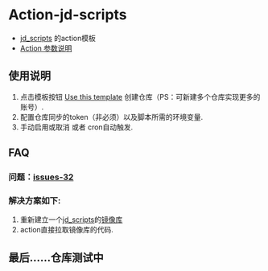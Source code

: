 # Action-jd-scripts

- [jd_scripts](https://github.com/lxk0301/jd_scripts) 的action模板
- [Action 参数说明](https://github.com/lxk0301/jd_scripts/blob/master/githubAction.md)

## 使用说明

1. 点击模板按钮 [Use this template](https://github.com/zdrka/Action-jd-scripts/generate) 创建仓库（PS：可新建多个仓库实现更多的账号）.
2. 配置仓库同步的token（非必须）以及脚本所需的环境变量.
3. 手动启用或取消 或者 cron自动触发.

## FAQ

### 问题：[issues-32](https://github.com/lxk0301/jd_scripts/issues/32)

### 解决方案如下:

1. 重新建立一个[jd_scripts](https://github.com/lxk0301/jd_scripts)的[镜像库](https://github.com/chwl66/jd_scripts)
2. action直接拉取镜像库的代码.

## 最后......仓库测试中
